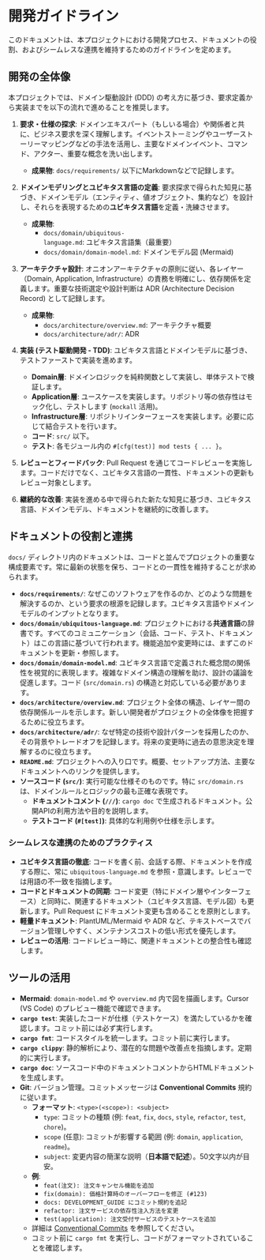 # 開発ガイドライン

このドキュメントは、本プロジェクトにおける開発プロセス、ドキュメントの役割、およびシームレスな連携を維持するためのガイドラインを定めます。

## 開発の全体像

本プロジェクトでは、ドメイン駆動設計 (DDD) の考え方に基づき、要求定義から実装までを以下の流れで進めることを推奨します。

1.  **要求・仕様の探求**: ドメインエキスパート（もしいる場合）や関係者と共に、ビジネス要求を深く理解します。イベントストーミングやユーザーストーリーマッピングなどの手法を活用し、主要なドメインイベント、コマンド、アクター、重要な概念を洗い出します。
    *   **成果物**: `docs/requirements/` 以下にMarkdownなどで記録します。

2.  **ドメインモデリングとユビキタス言語の定義**: 要求探求で得られた知見に基づき、ドメインモデル（エンティティ、値オブジェクト、集約など）を設計し、それらを表現するための**ユビキタス言語**を定義・洗練させます。
    *   **成果物**:
        *   `docs/domain/ubiquitous-language.md`: ユビキタス言語集（最重要）
        *   `docs/domain/domain-model.md`: ドメインモデル図 (Mermaid)

3.  **アーキテクチャ設計**: オニオンアーキテクチャの原則に従い、各レイヤー（Domain, Application, Infrastructure）の責務を明確にし、依存関係を定義します。重要な技術選定や設計判断は ADR (Architecture Decision Record) として記録します。
    *   **成果物**:
        *   `docs/architecture/overview.md`: アーキテクチャ概要
        *   `docs/architecture/adr/`: ADR

4.  **実装 (テスト駆動開発 - TDD)**: ユビキタス言語とドメインモデルに基づき、テストファーストで実装を進めます。
    *   **Domain層**: ドメインロジックを純粋関数として実装し、単体テストで検証します。
    *   **Application層**: ユースケースを実装します。リポジトリ等の依存性はモック化し、テストします (`mockall` 活用)。
    *   **Infrastructure層**: リポジトリインターフェースを実装します。必要に応じて結合テストを行います。
    *   **コード**: `src/` 以下。
    *   **テスト**: 各モジュール内の `#[cfg(test)] mod tests { ... }`。

5.  **レビューとフィードバック**: Pull Request を通じてコードレビューを実施します。コードだけでなく、ユビキタス言語の一貫性、ドキュメントの更新もレビュー対象とします。

6.  **継続的な改善**: 実装を進める中で得られた新たな知見に基づき、ユビキタス言語、ドメインモデル、ドキュメントを継続的に改善します。

## ドキュメントの役割と連携

`docs/` ディレクトリ内のドキュメントは、コードと並んでプロジェクトの重要な構成要素です。常に最新の状態を保ち、コードとの一貫性を維持することが求められます。

*   **`docs/requirements/`**: なぜこのソフトウェアを作るのか、どのような問題を解決するのか、という要求の根源を記録します。ユビキタス言語やドメインモデルのインプットとなります。
*   **`docs/domain/ubiquitous-language.md`**: プロジェクトにおける**共通言語**の辞書です。すべてのコミュニケーション（会話、コード、テスト、ドキュメント）はこの言語に基づいて行われます。機能追加や変更時には、まずこのドキュメントを更新・参照します。
*   **`docs/domain/domain-model.md`**: ユビキタス言語で定義された概念間の関係性を視覚的に表現します。複雑なドメイン構造の理解を助け、設計の議論を促進します。コード (`src/domain.rs`) の構造と対応している必要があります。
*   **`docs/architecture/overview.md`**: プロジェクト全体の構造、レイヤー間の依存関係ルールを示します。新しい開発者がプロジェクトの全体像を把握するために役立ちます。
*   **`docs/architecture/adr/`**: なぜ特定の技術や設計パターンを採用したのか、その背景やトレードオフを記録します。将来の変更時に過去の意思決定を理解するのに役立ちます。
*   **`README.md`**: プロジェクトへの入り口です。概要、セットアップ方法、主要なドキュメントへのリンクを提供します。
*   **ソースコード (`src/`)**: 実行可能な仕様そのものです。特に `src/domain.rs` は、ドメインルールとロジックの最も正確な表現です。
    *   **ドキュメントコメント (`///`)**: `cargo doc` で生成されるドキュメント。公開APIの利用方法や目的を説明します。
    *   **テストコード (`#[test]`)**: 具体的な利用例や仕様を示します。

### シームレスな連携のためのプラクティス

*   **ユビキタス言語の徹底**: コードを書く前、会話する際、ドキュメントを作成する際に、常に `ubiquitous-language.md` を参照・意識します。レビューでは用語の不一致を指摘します。
*   **コードとドキュメントの同期**: コード変更（特にドメイン層やインターフェース）と同時に、関連するドキュメント（ユビキタス言語、モデル図）も更新します。Pull Request にドキュメント変更も含めることを原則とします。
*   **軽量ドキュメント**: PlantUML/Mermaid や ADR など、テキストベースでバージョン管理しやすく、メンテナンスコストの低い形式を優先します。
*   **レビューの活用**: コードレビュー時に、関連ドキュメントとの整合性も確認します。

## ツールの活用

*   **Mermaid**: `domain-model.md` や `overview.md` 内で図を描画します。Cursor (VS Code) のプレビュー機能で確認できます。
*   **`cargo test`**: 実装したコードが仕様（テストケース）を満たしているかを確認します。コミット前には必ず実行します。
*   **`cargo fmt`**: コードスタイルを統一します。コミット前に実行します。
*   **`cargo clippy`**: 静的解析により、潜在的な問題や改善点を指摘します。定期的に実行します。
*   **`cargo doc`**: ソースコード中のドキュメントコメントからHTMLドキュメントを生成します。
*   **Git**: バージョン管理。コミットメッセージは **Conventional Commits** 規約に従います。
    *   **フォーマット**: `<type>(<scope>): <subject>`
        *   `type`: コミットの種類 (例: `feat`, `fix`, `docs`, `style`, `refactor`, `test`, `chore`)。
        *   `scope` (任意): コミットが影響する範囲 (例: `domain`, `application`, `readme`)。
        *   `subject`: 変更内容の簡潔な説明（**日本語で記述**）。50文字以内が目安。
    *   **例**:
        *   `feat(注文): 注文キャンセル機能を追加`
        *   `fix(domain): 価格計算時のオーバーフローを修正 (#123)`
        *   `docs: DEVELOPMENT_GUIDE にコミット規約を追記`
        *   `refactor: 注文サービスの依存性注入方法を変更`
        *   `test(application): 注文受付サービスのテストケースを追加`
    *   詳細は [Conventional Commits](https://www.conventionalcommits.org/) を参照してください。
    *   コミット前に `cargo fmt` を実行し、コードがフォーマットされていることを確認します。
